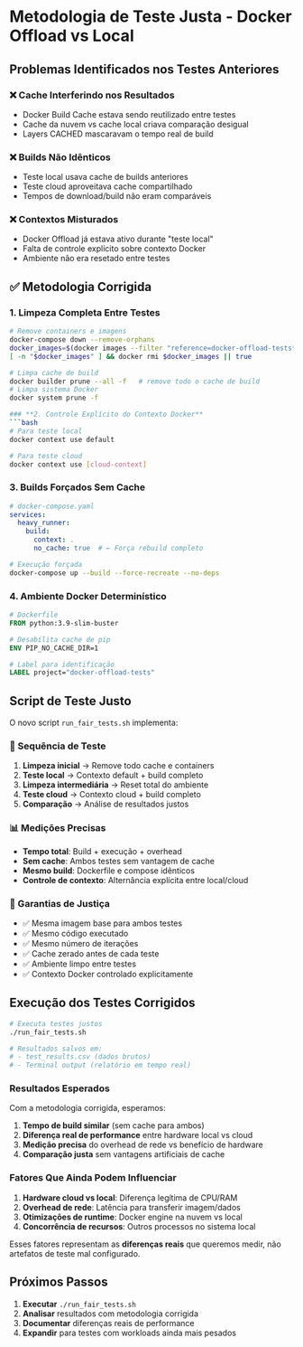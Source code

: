 # Metodologia de Teste Justa - Docker Offload vs Local

## Problemas Identificados nos Testes Anteriores

### ❌ **Cache Interferindo nos Resultados**
- Docker Build Cache estava sendo reutilizado entre testes
- Cache da nuvem vs cache local criava comparação desigual
- Layers CACHED mascaravam o tempo real de build

### ❌ **Builds Não Idênticos**
- Teste local usava cache de builds anteriores
- Teste cloud aproveitava cache compartilhado
- Tempos de download/build não eram comparáveis

### ❌ **Contextos Misturados**
- Docker Offload já estava ativo durante "teste local"
- Falta de controle explícito sobre contexto Docker
- Ambiente não era resetado entre testes

## ✅ **Metodologia Corrigida**

### **1. Limpeza Completa Entre Testes**
```bash
# Remove containers e imagens
docker-compose down --remove-orphans
docker_images=$(docker images --filter "reference=docker-offload-tests*" -q)
[ -n "$docker_images" ] && docker rmi $docker_images || true

# Limpa cache de build
docker builder prune --all -f   # remove todo o cache de build
# Limpa sistema Docker
docker system prune -f

### **2. Controle Explícito do Contexto Docker**
```bash
# Para teste local
docker context use default

# Para teste cloud
docker context use [cloud-context]
```

### **3. Builds Forçados Sem Cache**
```yaml
# docker-compose.yaml
services:
  heavy_runner:
    build: 
      context: .
      no_cache: true  # ← Força rebuild completo
```

```bash
# Execução forçada
docker-compose up --build --force-recreate --no-deps
```

### **4. Ambiente Docker Determinístico**
```dockerfile
# Dockerfile
FROM python:3.9-slim-buster

# Desabilita cache de pip
ENV PIP_NO_CACHE_DIR=1

# Label para identificação
LABEL project="docker-offload-tests"
```

## **Script de Teste Justo**

O novo script `run_fair_tests.sh` implementa:

### **🔄 Sequência de Teste**
1. **Limpeza inicial** → Remove todo cache e containers
2. **Teste local** → Contexto default + build completo
3. **Limpeza intermediária** → Reset total do ambiente
4. **Teste cloud** → Contexto cloud + build completo
5. **Comparação** → Análise de resultados justos

### **📊 Medições Precisas**
- **Tempo total**: Build + execução + overhead
- **Sem cache**: Ambos testes sem vantagem de cache
- **Mesmo build**: Dockerfile e compose idênticos
- **Controle de contexto**: Alternância explícita entre local/cloud

### **🎯 Garantias de Justiça**
- ✅ Mesma imagem base para ambos testes
- ✅ Mesmo código executado
- ✅ Mesmo número de iterações
- ✅ Cache zerado antes de cada teste
- ✅ Ambiente limpo entre testes
- ✅ Contexto Docker controlado explicitamente

## **Execução dos Testes Corrigidos**

```bash
# Executa testes justos
./run_fair_tests.sh

# Resultados salvos em:
# - test_results.csv (dados brutos)
# - Terminal output (relatório em tempo real)
```

### **Resultados Esperados**

Com a metodologia corrigida, esperamos:

1. **Tempo de build similar** (sem cache para ambos)
2. **Diferença real de performance** entre hardware local vs cloud
3. **Medição precisa** do overhead de rede vs benefício de hardware
4. **Comparação justa** sem vantagens artificiais de cache

### **Fatores Que Ainda Podem Influenciar**

1. **Hardware cloud vs local**: Diferença legítima de CPU/RAM
2. **Overhead de rede**: Latência para transferir imagem/dados
3. **Otimizações de runtime**: Docker engine na nuvem vs local
4. **Concorrência de recursos**: Outros processos no sistema local

Esses fatores representam as **diferenças reais** que queremos medir, não artefatos de teste mal configurado.

## **Próximos Passos**

1. **Executar** `./run_fair_tests.sh`
2. **Analisar** resultados com metodologia corrigida
3. **Documentar** diferenças reais de performance
4. **Expandir** para testes com workloads ainda mais pesados
